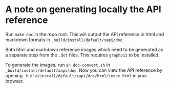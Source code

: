 # A note on generating locally the API reference

Run `make doc` in the repo root. This will output the API reference in html and
markdown formats in `_build/install/default/xapi/doc`.

Both html and markdown reference images which need to be generated as a separate
step from the `.dot` files. This requires `graphviz` to be installed.

To generate the images, run `sh doc-convert.sh` in
`_build/install/default/xapi/doc`. Now you can view the API reference by opening
`_build/install/default/xapi/doc/html/index.html` in your browser.

